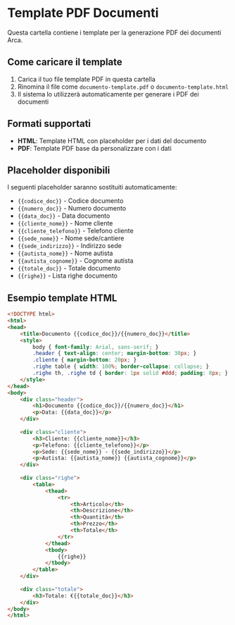 # Template PDF Documenti

Questa cartella contiene i template per la generazione PDF dei documenti Arca.

## Come caricare il template

1. Carica il tuo file template PDF in questa cartella
2. Rinomina il file come `documento-template.pdf` o `documento-template.html`
3. Il sistema lo utilizzerà automaticamente per generare i PDF dei documenti

## Formati supportati

- **HTML**: Template HTML con placeholder per i dati del documento
- **PDF**: Template PDF base da personalizzare con i dati

## Placeholder disponibili

I seguenti placeholder saranno sostituiti automaticamente:

- `{{codice_doc}}` - Codice documento
- `{{numero_doc}}` - Numero documento  
- `{{data_doc}}` - Data documento
- `{{cliente_nome}}` - Nome cliente
- `{{cliente_telefono}}` - Telefono cliente
- `{{sede_nome}}` - Nome sede/cantiere
- `{{sede_indirizzo}}` - Indirizzo sede
- `{{autista_nome}}` - Nome autista
- `{{autista_cognome}}` - Cognome autista
- `{{totale_doc}}` - Totale documento
- `{{righe}}` - Lista righe documento

## Esempio template HTML

```html
<!DOCTYPE html>
<html>
<head>
    <title>Documento {{codice_doc}}/{{numero_doc}}</title>
    <style>
        body { font-family: Arial, sans-serif; }
        .header { text-align: center; margin-bottom: 30px; }
        .cliente { margin-bottom: 20px; }
        .righe table { width: 100%; border-collapse: collapse; }
        .righe th, .righe td { border: 1px solid #ddd; padding: 8px; }
    </style>
</head>
<body>
    <div class="header">
        <h1>Documento {{codice_doc}}/{{numero_doc}}</h1>
        <p>Data: {{data_doc}}</p>
    </div>
    
    <div class="cliente">
        <h3>Cliente: {{cliente_nome}}</h3>
        <p>Telefono: {{cliente_telefono}}</p>
        <p>Sede: {{sede_nome}} - {{sede_indirizzo}}</p>
        <p>Autista: {{autista_nome}} {{autista_cognome}}</p>
    </div>
    
    <div class="righe">
        <table>
            <thead>
                <tr>
                    <th>Articolo</th>
                    <th>Descrizione</th>
                    <th>Quantità</th>
                    <th>Prezzo</th>
                    <th>Totale</th>
                </tr>
            </thead>
            <tbody>
                {{righe}}
            </tbody>
        </table>
    </div>
    
    <div class="totale">
        <h3>Totale: €{{totale_doc}}</h3>
    </div>
</body>
</html>
```
